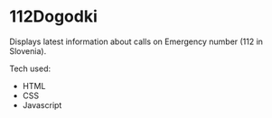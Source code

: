 # 112Dogodki

Displays latest information about calls on Emergency number (112 in Slovenia).

Tech used:
 - HTML
 - CSS
 - Javascript
